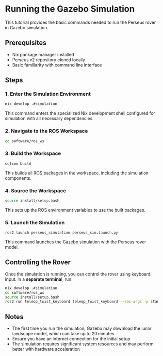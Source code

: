 # Running the Gazebo Simulation

This tutorial provides the basic commands needed to run the Perseus rover in Gazebo simulation.

## Prerequisites

- Nix package manager installed
- Perseus v2 repository cloned locally
- Basic familiarity with command line interface

## Steps

### 1. Enter the Simulation Environment

```bash
nix develop .#simulation
```

This command enters the specialized Nix development shell configured for simulation with all necessary dependencies.

### 2. Navigate to the ROS Workspace

```bash
cd software/ros_ws
```

### 3. Build the Workspace

```bash
colcon build
```

This builds all ROS packages in the workspace, including the simulation components.

### 4. Source the Workspace

```bash
source install/setup.bash
```

This sets up the ROS environment variables to use the built packages.

### 5. Launch the Simulation

```bash
ros2 launch perseus_simulation perseus_sim.launch.py
```

This command launches the Gazebo simulation with the Perseus rover model.

## Controlling the Rover

Once the simulation is running, you can control the rover using keyboard input. In a **separate terminal**, run:

```bash
nix develop .#simulation
cd software/ros_ws
source install/setup.bash
ros2 run teleop_twist_keyboard teleop_twist_keyboard --ros-args -p stamped:=true
```

## Notes

- The first time you run the simulation, Gazebo may download the lunar landscape model, which can take up to 20 minutes
- Ensure you have an internet connection for the initial setup
- The simulation requires significant system resources and may perform better with hardware acceleration
